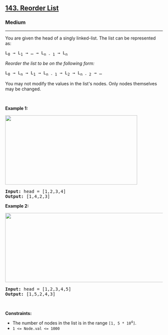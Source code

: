 <h2><a href="https://leetcode.com/problems/reorder-list/">143. Reorder List</a></h2><h3>Medium</h3><hr><div style="user-select: auto;"><p style="user-select: auto;">You are given the head of a singly linked-list. The list can be represented as:</p>

<pre style="user-select: auto;">L<sub style="user-select: auto;">0</sub> → L<sub style="user-select: auto;">1</sub> → … → L<sub style="user-select: auto;">n - 1</sub> → L<sub style="user-select: auto;">n</sub>
</pre>

<p style="user-select: auto;"><em style="user-select: auto;">Reorder the list to be on the following form:</em></p>

<pre style="user-select: auto;">L<sub style="user-select: auto;">0</sub> → L<sub style="user-select: auto;">n</sub> → L<sub style="user-select: auto;">1</sub> → L<sub style="user-select: auto;">n - 1</sub> → L<sub style="user-select: auto;">2</sub> → L<sub style="user-select: auto;">n - 2</sub> → …
</pre>

<p style="user-select: auto;">You may not modify the values in the list's nodes. Only nodes themselves may be changed.</p>

<p style="user-select: auto;">&nbsp;</p>
<p style="user-select: auto;"><strong class="example" style="user-select: auto;">Example 1:</strong></p>
<img alt="" src="https://assets.leetcode.com/uploads/2021/03/04/reorder1linked-list.jpg" style="width: 422px; height: 222px; user-select: auto;">
<pre style="user-select: auto;"><strong style="user-select: auto;">Input:</strong> head = [1,2,3,4]
<strong style="user-select: auto;">Output:</strong> [1,4,2,3]
</pre>

<p style="user-select: auto;"><strong class="example" style="user-select: auto;">Example 2:</strong></p>
<img alt="" src="https://assets.leetcode.com/uploads/2021/03/09/reorder2-linked-list.jpg" style="width: 542px; height: 222px; user-select: auto;">
<pre style="user-select: auto;"><strong style="user-select: auto;">Input:</strong> head = [1,2,3,4,5]
<strong style="user-select: auto;">Output:</strong> [1,5,2,4,3]
</pre>

<p style="user-select: auto;">&nbsp;</p>
<p style="user-select: auto;"><strong style="user-select: auto;">Constraints:</strong></p>

<ul style="user-select: auto;">
	<li style="user-select: auto;">The number of nodes in the list is in the range <code style="user-select: auto;">[1, 5 * 10<sup style="user-select: auto;">4</sup>]</code>.</li>
	<li style="user-select: auto;"><code style="user-select: auto;">1 &lt;= Node.val &lt;= 1000</code></li>
</ul>
</div>